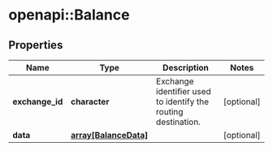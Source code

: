 # openapi::Balance


## Properties
Name | Type | Description | Notes
------------ | ------------- | ------------- | -------------
**exchange_id** | **character** | Exchange identifier used to identify the routing destination. | [optional] 
**data** | [**array[BalanceData]**](Balance_data.md) |  | [optional] 


